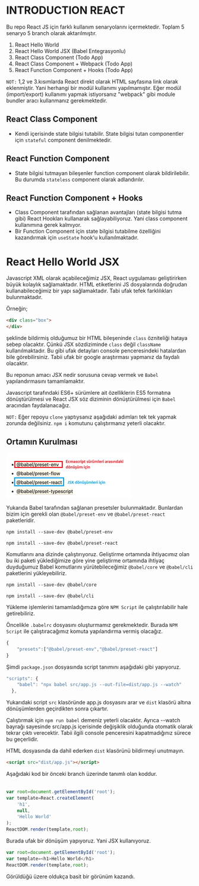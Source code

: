 # INTRODUCTION REACT
Bu repo React JS için farklı kullanım senaryolarını içermektedir.
Toplam 5 senaryo 5 branch olarak aktarılmıştır.
1. React Hello World
2. React Hello World JSX (Babel Entegrasyonlu)
3. React Class Component (Todo App)
4. React Class Component + Webpack (Todo App)
5. React Function Component + Hooks (Todo App)

`NOT:` 1,2 ve 3.kısımlarda React direkt olarak HTML sayfasına link olarak eklenmiştir. Yani herhangi bir modül kullanımı yapılmamıştır. Eğer modül (import/export) kullanımı yapmak istiyorsanız "webpack" gibi module bundler aracı kullanmanız gerekmektedir.

## React Class Component 
* Kendi içerisinde state bilgisi tutabilir. State bilgisi tutan componentler için `stateful` component denilmektedir.

## React Function Component
* State bilgisi tutmayan bileşenler function component olarak bildirilebilir. Bu durumda `stateless` component olarak adlandırılır.

## React Function Component + Hooks
* Class Component tarafından sağlanan avantajları (state bilgisi tutma gibi) React Hookları kullanarak sağlayabiliyoruz. Yani class component kullanımına gerek kalmıyor.
* Bir Function Component için state bilgisi tutabilme özelliğini kazandırmak için `useState` hook'u kullanılmaktadır.

# React Hello World JSX
Javascript XML olarak açabileceğimiz JSX, React uygulaması geliştirirken büyük kolaylık sağlamaktadır. HTML etiketlerini JS dosyalarında doğrudan kullanabileceğimiz bir yapı sağlamaktadır. Tabi ufak tefek farklılıkları bulunmaktadır.

Örneğin;
```html
<div class="box">
</div>
```
şeklinde bildirmiş olduğumuz bir HTML bileşeninde `class` özniteliği hataya sebep olacaktır. Çünkü JSX sözdiziminde `class` değil `className` kullanılmaktadır. Bu gibi ufak detayları console penceresindeki hatalardan bile görebilirsiniz. Tabii ufak bir google araştırması yapmanız da faydalı olacaktır.

Bu reponun amacı JSX nedir sorusuna cevap vermek ve `Babel` yapılandırmasını tamamlamaktır.

Javascript tarafındaki ES6+ sürümlere ait özelliklerin ES5 formatına dönüştürülmesi ve React JSX söz diziminin dönüştürülmesi için `Babel` aracından faydalanacağız.

`NOT:` Eğer repoyu `clone` yaptıysanız aşağıdaki adımları tek tek yapmak zorunda değilsiniz. `npm i` komutunu çalıştırmanız yeterli olacaktır.

## Ortamın Kurulması
![babel-presets](babel-presets.png)

Yukarıda Babel tarafından sağlanan presetsler bulunmaktadır. Bunlardan bizim için gerekli olan `@babel/preset-env` ve `@babel/preset-react` paketleridir.

```npm
npm install --save-dev @babel/preset-env
```
```npm
npm install --save-dev @babel/preset-react
```

Komutlarını ana dizinde çalıştırıyoruz. Geliştirme ortamında ihtiyacımız olan bu iki paketi yüklediğimize göre yine geliştirme ortamında ihtiyaç duyduğumuz Babel komutlarını yürütebileceğimiz `@babel/core` ve `@babel/cli` paketlerini yükleyebiliriz.

```npm
npm install --save-dev @babel/core
```
```npm
npm install --save-dev @babel/cli
```

Yükleme işlemlerini tamamladığımıza göre `NPM Script` ile çalıştırılabilir hale getirebiliriz.

Öncelikle `.babelrc` dosyasını oluşturmamız gerekmektedir. Burada `NPM Script` ile çalıştıracağımız komuta yapılandırma vermiş olacağız.

```js
{
    "presets":["@babel/preset-env","@babel/preset-react"]
}
```

Şimdi `package.json` dosyasında script tanımını aşağıdaki gibi yapıyoruz.
```js
"scripts": {
    "babel": "npx babel src/app.js --out-file=dist/app.js --watch"
  },
```
Yukarıdaki script `src` klasöründe app.js dosyasını arar ve `dist` klasörü altına dönüşümlerden geçirdikten sonra çıkartır.

Çalıştırmak için `npm run babel` demeniz yeterli olacaktır. Ayrıca --watch bayrağı sayesinde src/app.js içerisinde değişiklik olduğunda otomatik olarak tekrar çıktı verecektir. Tabii ilgili console penceresini kapatmadığınız sürece bu geçerlidir.

HTML dosyasında da dahil ederken `dist` klasörünü bildirmeyi unutmayın.

```html
<script src="dist/app.js"></script>
```

Aşağıdaki kod bir önceki branch üzerinde tanımlı olan koddur.

```js

var root=document.getElementById('root');
var template=React.createElement(
    'h1',
    null,
    'Hello World'
);
ReactDOM.render(template,root);
```

Burada ufak bir dönüşüm yapıyoruz. Yani JSX kullanıyoruz.

```js
var root=document.getElementById('root');
var template=<h1>Hello World</h1>
ReactDOM.render(template,root);
```

Görüldüğü üzere oldukça basit bir görünüm kazandı.